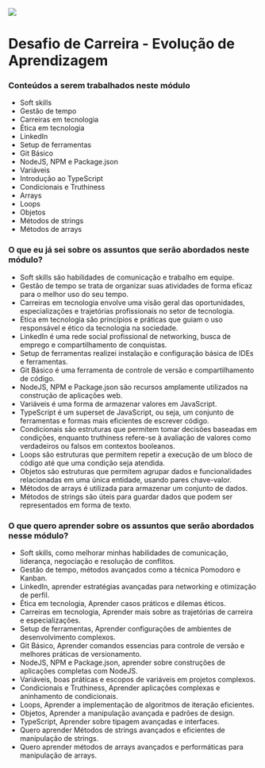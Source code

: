 ![](https://i.imgur.com/xG74tOh.png)

# Desafio de Carreira - Evolução de Aprendizagem 

### Conteúdos a serem trabalhados neste módulo

- Soft skills
- Gestão de tempo
- Carreiras em tecnologia
- Ética em tecnologia
- LinkedIn
- Setup de ferramentas
- Git Básico
- NodeJS, NPM e Package.json
- Variáveis
- Introdução ao TypeScript
- Condicionais e Truthiness
- Arrays 
- Loops
- Objetos
- Métodos de strings 
- Métodos de arrays

### O que eu já sei sobre os assuntos que serão abordados neste módulo?

- Soft skills são habilidades de comunicação e trabalho em equipe.
- Gestão de tempo se trata de organizar suas atividades de forma eficaz para o melhor uso do seu tempo.
- Carreiras em tecnologia envolve uma visão geral das oportunidades, especializações e trajetórias profissionais no setor de tecnologia.
- Ética em tecnologia são princípios e práticas que guiam o uso responsável e ético da tecnologia na sociedade.
- LinkedIn é uma rede social profissional de networking, busca de emprego e compartilhamento de conquistas.
- Setup de ferramentas realizei instalação e configuração básica de IDEs e ferramentas.
- Git Básico é uma ferramenta de controle de versão e compartilhamento de código.
- NodeJS, NPM e Package.json são recursos amplamente utilizados na construção de aplicações web.
- Variáveis é uma forma de armazenar valores em JavaScript.
- TypeScript é um superset de JavaScript, ou seja, um conjunto de ferramentas e formas mais eficientes de escrever código.
- Condicionais são estruturas que permitem tomar decisões baseadas em condições, enquanto truthiness refere-se à avaliação de valores como verdadeiros ou falsos em contextos booleanos.
- Loops são estruturas que permitem repetir a execução de um bloco de código até que uma condição seja atendida.
- Objetos são estruturas que permitem agrupar dados e funcionalidades relacionadas em uma única entidade, usando pares chave-valor.
- Métodos de arrays é utilizada para armazenar um conjunto de dados.
- Métodos de strings são úteis para guardar dados que podem ser representados em forma de texto.

### O que quero aprender sobre os assuntos que serão abordados nesse módulo?

- Soft skills, como melhorar minhas habilidades de comunicação, liderança, negociação e resolução de conflitos.
- Gestão de tempo, métodos avançados como a técnica Pomodoro e Kanban.
- LinkedIn, aprender estratégias avançadas para networking e otimização de perfil.
- Ética em tecnologia, Aprender casos práticos e dilemas éticos.
- Carreiras em tecnologia, Aprender mais sobre as trajetórias de carreira e especializações.
- Setup de ferramentas, Aprender configurações de ambientes de desenvolvimento complexos.
- Git Básico, Aprender comandos essencias para controle de versão e melhores práticas de versionamento.
- NodeJS, NPM e Package.json, aprender sobre construções de aplicações completas com NodeJS.
- Variáveis, boas práticas e escopos de variáveis em projetos complexos.
- Condicionais e Truthiness, Aprender aplicações complexas e aninhamento de condicionais.
- Loops, Aprender a implementação de algoritmos de iteração eficientes.
- Objetos, Aprender a manipulação avançada e padrões de design.
- TypeScript, Aprender sobre tipagem avançadas e interfaces.
- Quero aprender Métodos de strings avançados e eficientes de manipulação de strings.
- Quero aprender métodos de arrays avançados e performáticas para manipulação de arrays.
